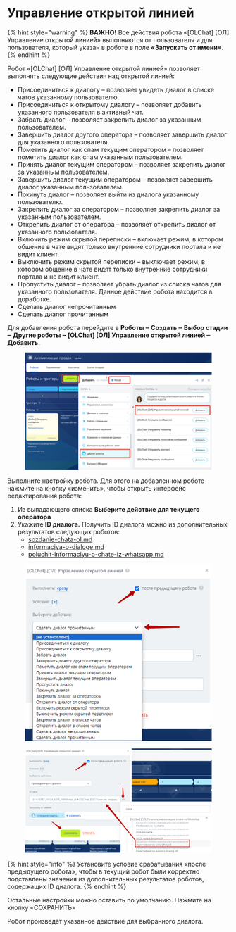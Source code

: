 # Управление открытой линией

{% hint style="warning" %}
**ВАЖНО!** Все действия робота «\[OLChat] \[ОЛ] Управление открытой линией»  выполняются от пользователя и для пользователя, который указан в роботе в поле **«Запускать от имени».**
{% endhint %}

Робот «\[OLChat] \[ОЛ] Управление открытой линией» позволяет выполнять следующие действия над открытой линией:

* Присоединиться к диалогу – позволяет увидеть диалог в списке чатов указанному пользователю.
* Присоединиться к открытому диалогу – позволяет добавить указанного пользователя в активный чат.
* Забрать диалог – позволяет закрепить диалог за указанным пользователем.
* Завершить диалог другого оператора – позволяет завершить диалог для указанного пользователя.
* Пометить диалог как спам текущим оператором – позволяет пометить диалог как спам указанным пользователем.
* Принять диалог текущим оператором – позволяет закрепить диалог за указанным пользователем.
* Завершить диалог текущим оператором – позволяет завершить диалог указанным пользователем.
* Покинуть диалог – позволяет выйти из диалога указанному пользователю.
* Закрепить диалог за оператором – позволяет закрепить диалог за указанным пользователем.
* Открепить диалог от оператора – позволяет открепить диалог от указанного пользователя.
* Включить режим скрытой переписки – включает режим, в котором общение в чате видят только внутренние сотрудники портала и не видит клиент.
* Выключить режим скрытой переписки – выключает режим, в котором общение в чате видят только внутренние сотрудники портала и не видит клиент.
* Пропустить диалог – позволяет убрать диалог из списка чатов для указанного пользователя. Данное действие робота находится в доработке.&#x20;
* Сделать диалог непрочитанным
* Сделать диалог прочитанным

Для добавления робота перейдите в **Роботы ‒ Создать ‒ Выбор стадии ‒ Другие роботы ‒ \[OLChat] \[ОЛ] Управление открытой линией ‒ Добавить.**

<figure><img src="../../.gitbook/assets/image (1339).png" alt=""><figcaption></figcaption></figure>

Выполните настройку робота. Для этого на добавленном роботе нажмите на кнопку «изменить», чтобы открыть интерфейс редактирования робота:

1. Из выпадающего списка **Выберите действие для текущего оператора**
2. Укажите **ID диалога.** Получить ID диалога можно из дополнительных результатов следующих роботов:
   * [sozdanie-chata-ol.md](sozdanie-chata-ol.md "mention")
   * [informaciya-o-dialoge.md](informaciya-o-dialoge.md "mention")
   * [poluchit-informaciyu-o-chate-iz-whatsapp.md](poluchit-informaciyu-o-chate-iz-whatsapp.md "mention")

<figure><img src="../../.gitbook/assets/image (153).png" alt=""><figcaption></figcaption></figure>

<figure><img src="../../.gitbook/assets/image (1081).png" alt=""><figcaption></figcaption></figure>

{% hint style="info" %}
Установите условие срабатывания «после предыдущего робота», чтобы в текущий робот были корректно подставлены значения из дополнительных результатов роботов, содержащих ID диалога.
{% endhint %}

Остальные настройки можно оставить по умолчанию. Нажмите на кнопку «СОХРАНИТЬ»

Робот произведёт указанное действие для выбранного диалога.
